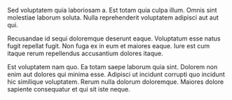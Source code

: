 Sed voluptatem quia laboriosam a. Est totam quia culpa illum. Omnis sint molestiae laborum soluta. Nulla reprehenderit voluptatem adipisci aut aut qui.
 Recusandae id sequi doloremque deserunt eaque. Voluptatum esse natus fugit repellat fugit. Non fuga ex in eum et maiores eaque. Iure est cum itaque rerum repellendus accusantium dolores itaque.
 Est voluptatem nam quo. Ea totam saepe laborum quia sint. Dolorem non enim aut dolores qui minima esse. Adipisci ut incidunt corrupti quo incidunt hic similique voluptatem. Rerum nulla dolorum doloremque. Maiores dolore sapiente consequatur et qui sit iste neque.